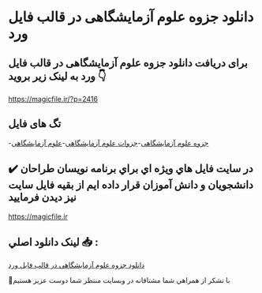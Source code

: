 # دانلود جزوه علوم آزمایشگاهی در قالب فایل ورد

## برای دریافت دانلود جزوه علوم آزمایشگاهی در قالب فایل ورد به لینک زیر بروید 👇

https://magicfile.ir/?p=2416

## تگ های فایل

-[جزوه علوم آزمایشگاهی](https://magicfile.ir/product/%d8%ac%d8%b2%d9%88%d9%87-%d8%b9%d9%84%d9%88%d9%85-%d8%a2%d8%b2%d9%85%d8%a7%db%8c%d8%b4%da%af%d8%a7%d9%87%db%8c/)-[جزوات علوم آزمایشگاهی](https://magicfile.ir/product/%d8%ac%d8%b2%d9%88%d9%87-%d8%b9%d9%84%d9%88%d9%85-%d8%a2%d8%b2%d9%85%d8%a7%db%8c%d8%b4%da%af%d8%a7%d9%87%db%8c/)-[علوم آزمایشگاهی](https://magicfile.ir/product/%d8%ac%d8%b2%d9%88%d9%87-%d8%b9%d9%84%d9%88%d9%85-%d8%a2%d8%b2%d9%85%d8%a7%db%8c%d8%b4%da%af%d8%a7%d9%87%db%8c/)

## ✔️ در سايت فايل هاي ويژه اي براي برنامه نويسان طراحان دانشجويان و دانش آموزان قرار داده ايم از بقيه فايل سايت نيز ديدن فرماييد

https://magicfile.ir


## لينک دانلود اصلي 📥 :

[دانلود جزوه علوم آزمایشگاهی در قالب فایل ورد](https://magicfile.ir/product/%d8%ac%d8%b2%d9%88%d9%87-%d8%b9%d9%84%d9%88%d9%85-%d8%a2%d8%b2%d9%85%d8%a7%db%8c%d8%b4%da%af%d8%a7%d9%87%db%8c/) 


🙏با تشکر از همراهي شما مشتاقانه در وبسایت منتظر شما دوست عزیز هستیم

